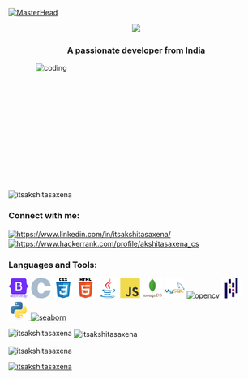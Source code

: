 [![MasterHead](https://github.com/Anmol-Baranwal/Cool-GIFs-For-GitHub/assets/74038190/d48893bd-0757-481c-8d7e-ba3e163feae7)](https://itsakshitasaxena.io)

<p align="center">
    <a href="https://github.com/t-e-e-n-a/readme-typing-svg">
        <img src="https://readme-typing-svg.herokuapp.com/?lines=Hello,+I+am+Akshita!;Passionate+about+Exploring+New+Coding+Languages;Coding+Enthusiast+❤;Eager+to+Learn+New+Technologies.&font=Fira+Code&center=true&width=600&height=60&color=8B008B&vleft=true&size=24&pause=1000&repeat=true&background=000000&color=FF00FF&vCenter=true&width=700&height=50&duration=4000">
    </a>
</p>

<h3 align="center">A passionate developer from India</h3>

<img align="right" alt="coding" width="450" height="250" src="https://user-images.githubusercontent.com/109351602/202650321-7f4da361-f98f-4345-8df4-adf352a11322.gif"> 

<p align="left"> <img src="https://komarev.com/ghpvc/?username=itsakshitasaxena&label=Profile%20views&color=0e75b6&style=flat" alt="itsakshitasaxena" /> </p>

<h3 align="left">Connect with me:</h3>
<p align="left">
<a href="https://linkedin.com/in/https://www.linkedin.com/in/itsakshitasaxena/" target="blank"><img align="center" src="https://raw.githubusercontent.com/rahuldkjain/github-profile-readme-generator/master/src/images/icons/Social/linked-in-alt.svg" alt="https://www.linkedin.com/in/itsakshitasaxena/" height="30" width="40" /></a>
<a href="https://www.hackerrank.com/https://www.hackerrank.com/profile/akshitasaxena_cs" target="blank"><img align="center" src="https://raw.githubusercontent.com/rahuldkjain/github-profile-readme-generator/master/src/images/icons/Social/hackerrank.svg" alt="https://www.hackerrank.com/profile/akshitasaxena_cs" height="30" width="40" /></a>

<!-- <a href="https://codeforces.com/profile/https://codeforces.com/profile/its_akshita1" target="blank"><img align="center" src="https://raw.githubusercontent.com/rahuldkjain/github-profile-readme-generator/master/src/images/icons/Social/codeforces.svg" alt="https://codeforces.com/profile/its_akshita1" height="30" width="40" /></a> -->
</p>

<h3 align="left">Languages and Tools:</h3>
<p align="left"> <a href="https://getbootstrap.com" target="_blank" rel="noreferrer"> <img src="https://raw.githubusercontent.com/devicons/devicon/master/icons/bootstrap/bootstrap-plain-wordmark.svg" alt="bootstrap" width="40" height="40"/> </a> <a href="https://www.cprogramming.com/" target="_blank" rel="noreferrer"> <img src="https://raw.githubusercontent.com/devicons/devicon/master/icons/c/c-original.svg" alt="c" width="40" height="40"/> </a> <a href="https://www.w3schools.com/css/" target="_blank" rel="noreferrer"> <img src="https://raw.githubusercontent.com/devicons/devicon/master/icons/css3/css3-original-wordmark.svg" alt="css3" width="40" height="40"/> </a> <a href="https://www.w3.org/html/" target="_blank" rel="noreferrer"> <img src="https://raw.githubusercontent.com/devicons/devicon/master/icons/html5/html5-original-wordmark.svg" alt="html5" width="40" height="40"/> </a> <a href="https://www.java.com" target="_blank" rel="noreferrer"> <img src="https://raw.githubusercontent.com/devicons/devicon/master/icons/java/java-original.svg" alt="java" width="40" height="40"/> </a> <a href="https://developer.mozilla.org/en-US/docs/Web/JavaScript" target="_blank" rel="noreferrer"> <img src="https://raw.githubusercontent.com/devicons/devicon/master/icons/javascript/javascript-original.svg" alt="javascript" width="40" height="40"/> </a> <a href="https://www.mongodb.com/" target="_blank" rel="noreferrer"> <img src="https://raw.githubusercontent.com/devicons/devicon/master/icons/mongodb/mongodb-original-wordmark.svg" alt="mongodb" width="40" height="40"/> </a> <a href="https://www.mysql.com/" target="_blank" rel="noreferrer"> <img src="https://raw.githubusercontent.com/devicons/devicon/master/icons/mysql/mysql-original-wordmark.svg" alt="mysql" width="40" height="40"/> </a> <a href="https://opencv.org/" target="_blank" rel="noreferrer"> <img src="https://www.vectorlogo.zone/logos/opencv/opencv-icon.svg" alt="opencv" width="40" height="40"/> </a> <a href="https://pandas.pydata.org/" target="_blank" rel="noreferrer"> <img src="https://raw.githubusercontent.com/devicons/devicon/2ae2a900d2f041da66e950e4d48052658d850630/icons/pandas/pandas-original.svg" alt="pandas" width="40" height="40"/> </a> <a href="https://www.python.org" target="_blank" rel="noreferrer"> <img src="https://raw.githubusercontent.com/devicons/devicon/master/icons/python/python-original.svg" alt="python" width="40" height="40"/> </a> <a href="https://seaborn.pydata.org/" target="_blank" rel="noreferrer"> <img src="https://seaborn.pydata.org/_images/logo-mark-lightbg.svg" alt="seaborn" width="40" height="40"/> </a> </p>

<p><img align="left" src="https://github-readme-stats.vercel.app/api/top-langs?username=itsakshitasaxena&show_icons=true&locale=en&layout=compact" alt="itsakshitasaxena" /></p>

<p>&nbsp;<img align="center" src="https://github-readme-stats.vercel.app/api?username=itsakshitasaxena&show_icons=true&locale=en" alt="itsakshitasaxena" /></p>

<p><img align="center" src="https://github-readme-streak-stats.herokuapp.com/?user=itsakshitasaxena&" alt="itsakshitasaxena" /></p>

<p align="left"> <a href="https://github.com/ryo-ma/github-profile-trophy"><img src="https://github-profile-trophy.vercel.app/?username=itsakshitasaxena" alt="itsakshitasaxena" /></a> </p>
